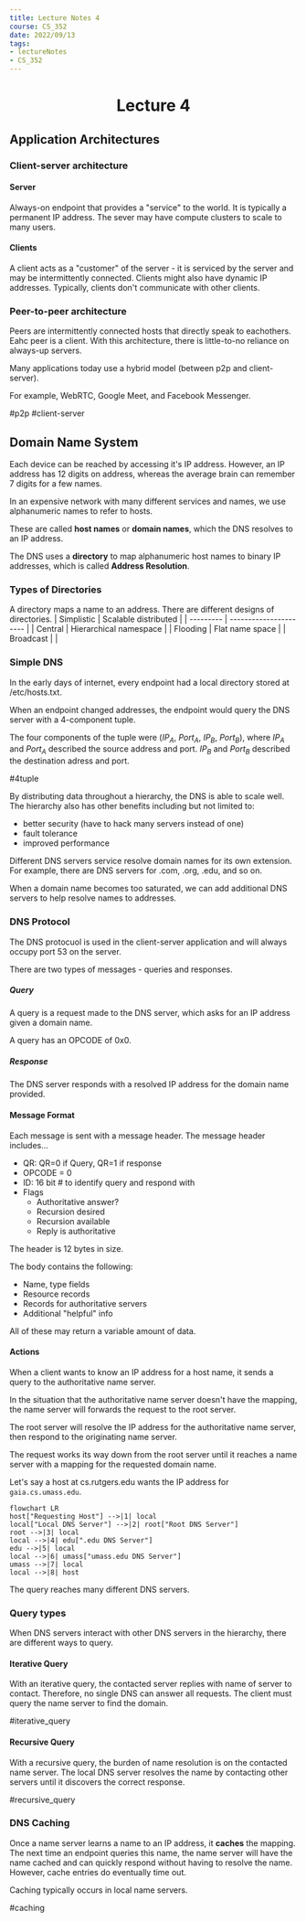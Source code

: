 ```yaml
---
title: Lecture Notes 4
course: CS_352
date: 2022/09/13
tags: 
- lectureNotes
- CS_352
---
```


<center><h1>Lecture 4</h1></center>

## Application Architectures
### Client-server architecture
#### Server
Always-on endpoint that provides a "service" to the world. It is typically a permanent IP address. The sever may have compute clusters to scale to many users.

#### Clients
A client acts as a "customer" of the server - it is serviced by the server and may be intermittently connected. Clients might also have dynamic IP addresses. Typically, clients don't communicate with other clients.

### Peer-to-peer architecture
Peers are intermittently connected hosts that directly speak to eachothers. Eahc peer is a client. With this architecture, there is little-to-no reliance on always-up servers.

Many applications today use a hybrid model (between p2p and client-server).

For example, WebRTC, Google Meet, and Facebook Messenger.

#p2p
#client-server

## Domain Name System
Each device can be reached by accessing it's IP address. However, an IP address has 12 digits on address, whereas the average brain can remember 7 digits for a few names.

In an expensive network with many different services and names, we use alphanumeric names to refer to hosts.

These are called **host names** or **domain names**, which the DNS resolves to an IP address.

The DNS uses a **directory** to map alphanumeric host names to binary IP addresses, which is called **Address Resolution**.

### Types of Directories
A directory maps a name to an address. There are different designs of directories.
| Simplistic | Scalable distributed   |
| --------- | ---------------------- |
| Central   | Hierarchical namespace |
| Flooding  | Flat name space        | 
| Broadcast |                        |

### Simple DNS
In the early days of internet, every endpoint had a local directory stored at /etc/hosts.txt.

When an endpoint changed addresses, the endpoint would query the DNS server with a 4-component tuple.

The four components of the tuple were ($IP_A$, $Port_A$, $IP_B$, $Port_B$), where $IP_A$ and $Port_A$ described the source address and port.
$IP_B$ and $Port_B$ described the destination adress and port.

#4tuple

By distributing data throughout a hierarchy, the DNS is able to scale well. The hierarchy also has other benefits including but not limited to:
- better security (have to hack many servers instead of one)
- fault tolerance
- improved performance

Different DNS servers service resolve domain names for its own extension. For example, there are DNS servers for .com, .org, .edu, and so on.

When a domain name becomes too saturated, we can add additional DNS servers to help resolve names to addresses.

### DNS Protocol
The DNS protocuol is used in the client-server application and will always occupy port 53 on the server.

There are two types of messages - queries and responses.

##### Query
A query is a request made to the DNS server, which asks for an IP address given a domain name.

A query has an OPCODE of 0x0.

##### Response
The DNS server responds with a resolved IP address for the domain name provided.

#### Message Format
Each message is sent with a message header. The message header includes...
- QR: QR=0 if Query, QR=1 if response
- OPCODE = 0
- ID: 16 bit # to identify query and respond with
- Flags
	- Authoritative answer?
	- Recursion desired
	- Recursion available
	- Reply is authoritative

The header is 12 bytes in size.

The body contains the following:
- Name, type fields
- Resource records
- Records for authoritative servers
- Additional "helpful" info

All of these may return a variable amount of data.

#### Actions
When a client wants to know an IP address for a host name, it sends a query to the authoritative name server.

In the situation that the authoritative name server doesn't have the mapping, the name server will forwards the request to the root server.

The root server will resolve the IP address for the authoritative name server, then respond to the originating name server.

The request works its way down from the root server until it reaches a name server with a mapping for the requested domain name.

Let's say a host at cs.rutgers.edu wants the IP address for `gaia.cs.umass.edu`.
```mermaid
flowchart LR
host["Requesting Host"] -->|1| local
local["Local DNS Server"] -->|2| root["Root DNS Server"]
root -->|3| local
local -->|4| edu[".edu DNS Server"]
edu -->|5| local
local -->|6| umass["umass.edu DNS Server"] 
umass -->|7| local
local -->|8| host
```
The query reaches many different DNS servers.

### Query types
When DNS servers interact with other DNS servers in the hierarchy, there are different ways to query.

#### Iterative Query
With an iterative query, the contacted server replies with name of server to contact. Therefore, no single DNS can answer all requests. The client must query the name server to find the domain.

#iterative_query
#### Recursive Query
With a recursive query, the burden of name resolution is on the contacted name server. The local DNS server resolves the name by contacting other servers until it discovers the correct response.

#recursive_query
### DNS Caching
Once a name server learns a name to an IP address, it **caches** the mapping. The next time an endpoint queries this name, the name server will have the name cached and can quickly respond without having to resolve the name. However, cache entries do eventually time out.

Caching typically occurs in local name servers. 

#caching